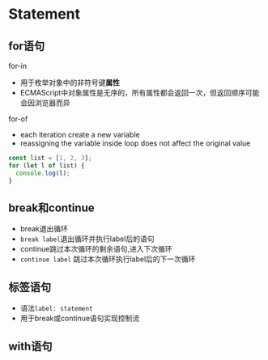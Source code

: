 # Statement

## for语句

for-in

- 用于枚举对象中的非符号键**属性**
- ECMAScript中对象属性是无序的，所有属性都会返回一次，但返回顺序可能会因浏览器而异

for-of

- each iteration create a new variable
- reassigning the variable inside loop does not affect the original value

```js
const list = [1, 2, 3];
for (let l of list) {
  console.log(l);
}
```

## break和continue

- break退出循环
- `break label`退出循环并执行label后的语句
- continue跳过本次循环的剩余语句,进入下次循环
- `continue label` 跳过本次循环执行label后的下一次循环

## 标签语句

- 语法`label: statement`
- 用于break或continue语句实现控制流

## with语句

